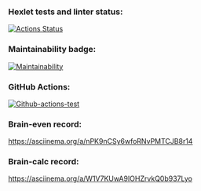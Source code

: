 ### Hexlet tests and linter status:

[![Actions Status](https://github.com/Pavel-nk95/frontend-project-lvl1/workflows/hexlet-check/badge.svg)](https://github.com/Pavel-nk95/frontend-project-lvl1/actions)

### Maintainability badge:

[![Maintainability](https://api.codeclimate.com/v1/badges/a99a88d28ad37a79dbf6/maintainability)](https://codeclimate.com/github/codeclimate/codeclimate/maintainability)

### GitHub Actions:

[![Github-actions-test](https://github.com/Pavel-nk95/frontend-project-lvl1/actions/workflows/github-actions-test.yml/badge.svg)](https://github.com/Pavel-nk95/frontend-project-lvl1/actions/workflows/github-actions-test.yml)

### Brain-even record:

https://asciinema.org/a/nPK9nCSy6wfoRNvPMTCJB8r14

### Brain-calc record:

https://asciinema.org/a/W1V7KUwA9IOHZrvkQ0b937Lyo
